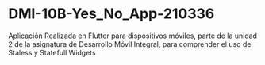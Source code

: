 # DMI-10B-Yes_No_App-210336
Aplicación Realizada en Flutter para dispositivos móviles, parte de la unidad 2 de la asignatura de Desarrollo Móvil Integral, para comprender el uso de Staless y Statefull Widgets
